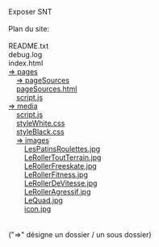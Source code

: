 Exposer SNT
</br></br>
Plan du site:
</br></br>
README.txt</br>
debug.log</br>
index.html</br>
[=> pages](https://github.com/JLUSE63/le-roller.github.io/blob/index/pages)</br>
&nbsp;&nbsp;&nbsp;&nbsp;[=> pageSources](https://github.com/JLUSE63/le-roller.github.io/blob/index/pages/pageSources)</br>
&nbsp;&nbsp;&nbsp;&nbsp;[pageSources.html](https://github.com/JLUSE63/le-roller.github.io/blob/index/pages/pageSources/pageSources.html)</br>
&nbsp;&nbsp;&nbsp;&nbsp;[script.js](https://github.com/JLUSE63/le-roller.github.io/blob/index/pages/pageSources/script.js)</br>
[=> media](https://github.com/JLUSE63/le-roller.github.io/blob/index/media)</br>
&nbsp;&nbsp;&nbsp;&nbsp;[script.js](https://github.com/JLUSE63/le-roller.github.io/blob/index/media/script.js)</br>
&nbsp;&nbsp;&nbsp;&nbsp;[styleWhite.css](https://github.com/JLUSE63/le-roller.github.io/blob/index/media/styleWhite.css)</br>
&nbsp;&nbsp;&nbsp;&nbsp;[styleBlack.css](https://github.com/JLUSE63/le-roller.github.io/blob/index/media/styleBlack.css)</br>
&nbsp;&nbsp;&nbsp;&nbsp;[=> images](https://github.com/JLUSE63/le-roller.github.io/blob/index/media/images)</br>
&nbsp;&nbsp;&nbsp;&nbsp;&nbsp;&nbsp;&nbsp;&nbsp;[LesPatinsRoulettes.jpg](https://github.com/JLUSE63/le-roller.github.io/blob/index/media/images/LesPatinsRoulettes.jpg)</br>
&nbsp;&nbsp;&nbsp;&nbsp;&nbsp;&nbsp;&nbsp;&nbsp;[LeRollerToutTerrain.jpg](https://github.com/JLUSE63/le-roller.github.io/blob/index/media/images/LeRollerToutTerrain.jpg)</br>
&nbsp;&nbsp;&nbsp;&nbsp;&nbsp;&nbsp;&nbsp;&nbsp;[LeRollerFreeskate.jpg](https://github.com/JLUSE63/le-roller.github.io/blob/index/media/images/LeRollerFreeskate.jpg)</br>
&nbsp;&nbsp;&nbsp;&nbsp;&nbsp;&nbsp;&nbsp;&nbsp;[LeRollerFitness.jpg](https://github.com/JLUSE63/le-roller.github.io/blob/index/media/images/LeRollerFitness.jpg)</br>
&nbsp;&nbsp;&nbsp;&nbsp;&nbsp;&nbsp;&nbsp;&nbsp;[LeRollerDeVitesse.jpg](https://github.com/JLUSE63/le-roller.github.io/blob/index/media/images/LeRollerDeVitesse.jpg)</br>
&nbsp;&nbsp;&nbsp;&nbsp;&nbsp;&nbsp;&nbsp;&nbsp;[LeRollerAgressif.jpg](https://github.com/JLUSE63/le-roller.github.io/blob/index/media/images/LeRollerAgressif.jpg)</br>
&nbsp;&nbsp;&nbsp;&nbsp;&nbsp;&nbsp;&nbsp;&nbsp;[LeQuad.jpg](https://github.com/JLUSE63/le-roller.github.io/blob/index/media/images/LeQuad.jpg)</br>
&nbsp;&nbsp;&nbsp;&nbsp;&nbsp;&nbsp;&nbsp;&nbsp;[icon.jpg](https://github.com/JLUSE63/le-roller.github.io/blob/index/media/images/icon.jpg)</br>
</br></br>
("=>" désigne un dossier / un sous dossier)
